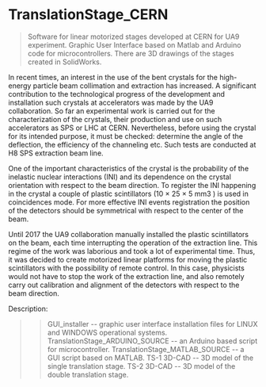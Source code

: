 # TranslationStage_CERN
> Software for linear motorized stages developed at CERN for UA9 experiment. Graphic User Interface based on Matlab and Arduino code for microcontrollers. There are 3D drawings of the stages created in SolidWorks.

In recent times, an interest in the use of the bent crystals for the high-energy particle beam collimation and extraction has increased. A significant contribution to the technological progress of the development and installation such crystals at accelerators was made by the UA9 collaboration. So far an experimental work is carried out for the characterization of the crystals, their production and use on such accelerators as SPS or LHC at CERN. Nevertheless, before using the crystal for its intended purpose, it must be checked: determine the angle of the deflection, the efficiency of the channeling etc. Such tests are conducted at H8 SPS extraction beam line.

One of the important characteristics of the crystal is the probability of the inelastic nuclear interactions (INI) and its dependence on the crystal orientation with respect to the beam direction. To register the INI happening in the crystal a couple of plastic scintillators (10 × 25 × 5 mm3 ) is used in coincidences mode. For more effective INI events registration the position of the detectors should be symmetrical with respect to the center of the beam. 

Until 2017 the UA9 collaboration manually installed the plastic scintillators on the beam, each time interrupting the operation of the extraction line. This regime of the work was laborious and took a lot of experimental time. Thus, it was decided to create motorized linear platforms for moving the plastic scintillators with the possibility of remote control. In this case, physicists would not have to stop the work of the extraction line, and also remotely carry out calibration and alignment of the detectors with respect to the beam direction.

Description:
>> GUI_installer -- graphic user interface installation files for LINUX and WINDOWS operational systems.
>> TranslationStage_ARDUINO_SOURCE -- an Arduino based script for microcontroller.
>> TranslationStage_MATLAB_SOURCE -- a GUI script based on MATLAB.
>> TS-1 3D-CAD -- 3D model of the single translation stage.
>> TS-2 3D-CAD -- 3D model of the double translation stage.
